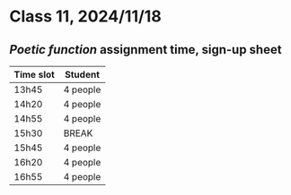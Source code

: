 # Class 11, 2024/11/18

## *Poetic function* assignment time, sign-up sheet

| Time slot | Student |
| -- | -------------- |
| 13h45 | 4 people |
| 14h20 | 4 people |
| 14h55 | 4 people |
| 15h30 | BREAK |
| 15h45 | 4 people |
| 16h20 | 4 people |
| 16h55 | 4 people |